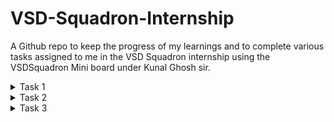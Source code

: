 # VSD-Squadron-Internship
A Github repo to keep the progress of my learnings and to complete various tasks assigned to me in the VSD Squadron internship using the VSDSquadron Mini board under Kunal Ghosh sir.

<details>
  <summary>Task 1</summary>
  <br>
    1. Create a GitHub repo.<br>
    2. Install the RISC-V toolchain using VDI.<br>
    3. Refer to the videos, perform the instructions, and play around. 
  <br>

  <br>

  ### Commands for GCC (O0):

  <br>
      1. To check if home directory:
  <br>
    
    cd

  <br>
    2. To open a new C file in leafpad:

  <br>

    leafpad sum1ton.c &
  
  <br>
    3. To compile the code using GCC.

  <br>

    gcc sum1ton.c
  
  <br>
    4. To run the file.

  <br>

    ./a.out
  
  <br>

  <img src="./Media/Cbased.jpeg" width="800" alt="Description of image">

  <br> 
  
  <br>
  
  ### Commands for RISCV (O1):

  <br>
    1. To create an object file from the C file based on the RISC-V character set (O1).
    
  <br>
    
    riscv64-unknown-elf-gcc -O1 -mabi=lp64 -march=rv64i -o sum1ton.o sum1ton.c

  <br>

  <img src="./Media/RiscBasedO1.jpeg" width="800" alt="Description of image">

  <br>

  <br>
    2. To create an object file from the C file based on the RISC-V character set (Ofast).
    
  <br>
    
    riscv64-unknown-elf-gcc -Ofast -mabi=lp64 -march=rv64i -o sum1ton.o sum1ton.c

  <br>

  <img src="./Media/RiscBasedO2.jpeg" width="800" alt="Description of image">

  <br>

  <br>
    3. To view the object file.
    
  <br>
    
    riscv64-unknown-elf-objdump -d sum1ton.o

  <br>
    4. To view specific lines from the object file.
    
  <br>
    
    riscv64-unknown-elf-objdump -d sum1ton.o | less

  <br>
  
</details>

<details>
<summary>Task 2</summary>
  
  <br>
    1. Run SPIKE simulation and observation with -O1 and -Ofast.<br>
    2. Write a simple C application and compile it with RISC-V gcc / SPIKE.<br>
    
  <br>

  ### Commands to compile using RISCV:

  <br>
    1. To run the SPIKE simulation.

  <br>

      spike pk sum1ton.o

  <br>

  <img src="./Media/RiscBasedSPIKE.jpg" width="800" alt="Description of image">

  <br>

  <br>
    2. To debug sections of object code.

  <br>

    spike -d pk sum1ton.o

  <br>
    3. To run the Program Counter until we want to run the programs manually.

  <br>
  
    : until pc 0 100b0

  <br>

  <br>

  <img src="./Media/SpikeDebug1.jpg" width="800" alt="Description of image">

  <br>

  <br>

  <img src="./Media/SpikeDebug2.jpg" width="800" alt="Description of image">

  <br>

  <br>
    4. To find the contents of a register.

  <br>

    : reg 0 a0

  <br>

  <br>

  <img src="./Media/SpikeA2Contents.jpg" width="800" alt="Description of image">

  <br>

  <br>
    Press 'Enter' to run the next instructions.

  <br>

  <br>

  <img src="./Media/SpikeA2Ins.jpg" width="800" alt="Description of image">

  <br>

  <br>
    lui - Load Upper Immediate [31:12]

  <br>

  <br>
  
  <img src="./Media/SpikeSPContents.jpg" width="800" alt="Description of image">

  <br>

  <br>
    addi - Add Immediate, -16 in dec which is 10 in hexa, basically 10 sub from the stack pointer.
    
  <br>

  <br>

  ### Binary to Decimal Conversion C Application

  <br>
    Source Code:
    
  <br>

  <br>

  <img src="./Media/MyApp1.jpg" width="800" alt="Description of image">

  <br>

  <br>

  ### Compiling using GCC and Executing.

  <br>

  <br>

  <img src="./Media/MyApp2.jpg" width="800" alt="Description of image">

  <br>

  <br>

  ### Compiling and executing using RISC V.

  <br>
  
  #### SPIKE Simulation:

  <br>
    Using -O1 Execution.

  <br>

    riscv64-unknown-elf-gcc -O1 -mabi=lp64 -march=rv64i -o bintodec.o bintodec.c

  <br>

  <br>

  <img src="./Media/MyAppSpikeO.jpg" width="800" alt="Description of image">

  <br>

  <br>

  <br>
    Using -Ofast Execution.

  <br>
    
    riscv64-unknown-elf-gcc -Ofast -mabi=lp64 -march=rv64i -o bintodec.o bintodec.c

  <br>

  <br>

  <img src="./Media/MyAppSpikeOfast.jpg" width="800" alt="Description of image">

  <br>

  <br>
  
</details>

<details>
<summary>Task 3</summary>
  
  ### RISC V Instruction Types:

  #### 1. R - Type Instructions 

  RISC V defines several arithmetic R-type (Register-register) operations. All operations read the rs1 and rs2 registers as
  source operands and write the result into register rd. The funct7 and funct3 fields select the type of
  operation.

  <br>

  <br>

  <img src="./Media/R-Type.jpg" width="800" alt="Description of image">

  <br>

  <br>

  #### 2. I - Type Instructions

  RISC V defines I-type (Register-immediate) operations, where an arithmetic or logical operation is performed on a 
  sign extended 12-bit immediate and rs1 register, and places the result in rd. The funct3 field is used to select the type of operation.

  <br>

  <br>

  <img src="./Media/I-Type.jpg" width="800" alt="Description of image">

  <br>

  <br>

  #### 3. S - Type Instructions

  RISC V is a load-store architecture, where only load and store instructions access memory and
  arithmetic instructions only operate on CPU registers. It provides a 32-bit address space that is
  byte-addressed. Load and store instructions transfer a value between the registers and memory. Loads are encoded in
  the I-type format and stores are S-type. The effective address is obtained by adding register rs1 to the
  sign-extended 12-bit offset. Loads copy a value from memory to register rd. Stores copy the value in
  register rs2 to memory.

  <br>

  <br>

  <img src="./Media/S-Type.jpg" width="800" alt="Description of image">

  <br>

  <br>

  #### 4. B - Type Instructions

  All branch instructions use the B-type instruction format. The 12-bit B-immediate encodes signed offsets in multiples of 2 bytes.
  The offset is sign-extended and added to the branch instruction's address to give the target address. The conditional branch range is 
  ±4 KiB. Branch instructions compare two registers.

  <br>

  <br>

  <img src="./Media/B-Type.jpg" width="800" alt="Description of image">

  <br>

  <br>

  #### 5. U - Type Instructions

  LUI (load upper immediate) is used to build 32-bit constants and uses the U-type format. LUI places the 32-bit U-immediate value into the 
  destination register rd, filling in the lowest 12 bits with zeros.AUIPC (add upper immediate to pc) is used to build pc-relative addresses and 
  uses the U-type format. AUIPC forms a 32-bit offset from the U-immediate, filling in the lowest 12 bits with zeros, adding this offset to the address 
  of the AUIPC instruction, and then placing the   result in register rd.

  <br>

  <br>

  <img src="./Media/U-Type.jpg" width="800" alt="Description of image">

  <br>

  <br>

  #### 6. J - Type Instructions

  The jump and link (JAL) instruction uses the J-type format, where the J-immediate encodes a signed offset in multiples of 2 bytes. The offset 
  is sign-extended and added to the address of the jump instruction to form the jump target address. Jumps can therefore target a ±1 MiB range. JAL stores 
  the instruction address following the jump ('pc'+4) into register rd. The standard software calling convention uses 'x1' as the return address register 
  and 'x5' as an alternate link register.

  <br>

  <br>

  <img src="./Media/J-Type.jpg" width="800" alt="Description of image">

  <br>

  <br>

  ### Instructions and their 32-bit pattern:

  1. auipc t0, 0x0

  ```
  imm [31:12]            rd       opcode
  00000000000000000000   00000    0010111

  ```
  

  2. addi a1, t0, 32

  ```
  imm[11:0]      rs1    addi  rd     opcode
  000000100000   00000  000   00001  0010011
  ```

  3. li ra, 0

  ```
  imm[11:0]      rs1    addi  rd     opcode
  000000000000   00000  000   00001  0000011
  ```

  4. li sp, 0

  ```
  imm[11:0]      rs1    addi  rd     opcode
  000000000000   00000  000   01111  0000011
  ```

  5. li gp, 0

  ```
  imm[11:0]      rs1    addi  rd     opcode
  000000000000   00000  000   10001  0000011
  ```

  6. li tp, 0

  ```
  imm[11:0]      rs1    addi  rd     opcode
  000000000000   00000  000   11001  0000011
  ```

  7. li t0, 0

  ```
  imm[11:0]      rs1    addi  rd     opcode
  000000000000   00000  000   00000  0000011
  ```

  8. li t1, 0

  ```
  imm[11:0]      rs1    addi  rd     opcode
  000000000000   00000  000   00001  0000011
  ```

  9. li t2, 0

  ```
  imm[11:0]      rs1    addi  rd     opcode
  000000000000   00000  000   00010  0000011
  ```

  10. li s0, 0

  ```
  imm[11:0]      rs1    addi  rd     opcode
  000000000000   00000  000   00000  0000011
  ```

  11. li s1, 0

  ```
  imm[11:0]      rs1    addi  rd     opcode
  000000000000   00000  000   00001  0000011
  ```

  12. li a2, 0

  ```
  imm[11:0]      rs1    addi  rd     opcode
  000000000000   00000  000   00010  0000011
  ```

  13. li a3, 0

  ```
  imm[11:0]      rs1    addi  rd     opcode
  000000000000   00000  000   00011  0000011
  ```

  14. li a4, 0

  ```
  imm[11:0]      rs1    addi  rd     opcode
  000000000000   00000  000   00100  0000011
  ```

  15. li a5, 0

  ```
  imm[11:0]      rs1    addi  rd     opcode
  000000000000   00000  000   00101  0000011
  ```

</details>
